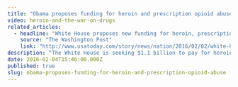 ```yaml
---
title: "Obama proposes funding for heroin and prescription opioid abuse"
video: heroin-and-the-war-on-drugs
related_articles:
  - headline: "White House proposes new funding for heroin, prescription opioid abuse"
    source: "The Washington Post"
    link: "http://www.usatoday.com/story/news/nation/2016/02/02/white-house-proposes-new-funding-heroin-prescription-opioid-abuse/79691728/"
description: "The White House is seeking $1.1 billion to pay for heroin and opioid addiction prevention, treatment and overdose response. If only we had listened to Kurt Schmoke in the 1980s. Watch..."
date: 2016-02-04T15:46:00.000Z
published: true
slug: obama-proposes-funding-for-heroin-and-prescription-opioid-abuse
---
```


